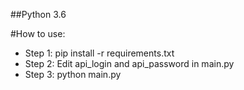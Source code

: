 ##Python 3.6

#How to use:
- Step 1: pip install -r requirements.txt
- Step 2: Edit api_login and api_password in main.py
- Step 3: python main.py